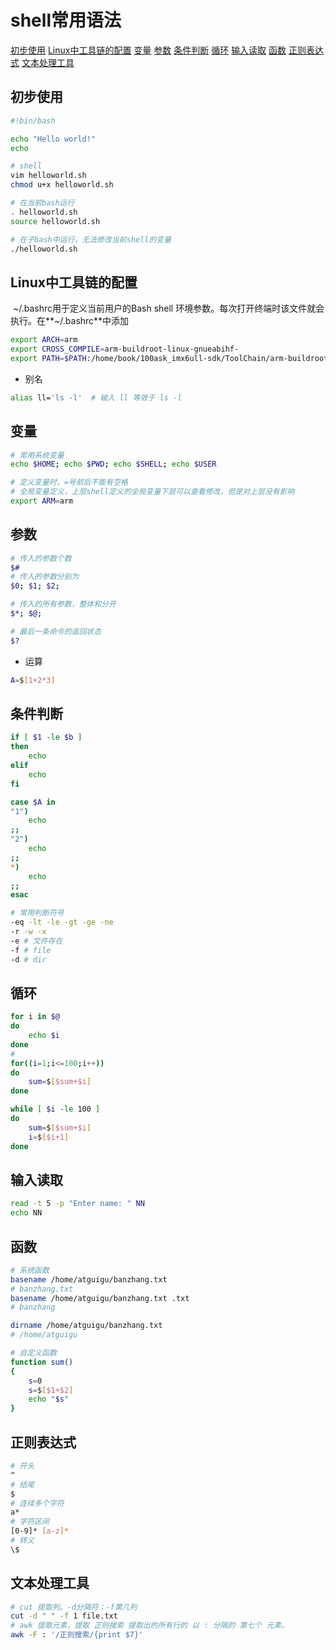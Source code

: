 # shell常用语法

[初步使用](##初步使用)	[Linux中工具链的配置](##Linux中工具链的配置)	[变量](##变量)	[参数](##参数)	[条件判断](##条件判断)	[循环](##循环)	[输入读取](##输入读取)	[函数](##函数)	[正则表达式](##正则表达式)	[文本处理工具](##文本处理工具)

## 初步使用

```sh
#!bin/bash

echo "Hello world!"
echo

# shell
vim helloworld.sh
chmod u+x helloworld.sh

# 在当前bash运行
. helloworld.sh
source helloworld.sh

# 在子bash中运行，无法修改当前shell的变量
./helloworld.sh
```

## Linux中工具链的配置

​	~/.bashrc用于定义当前用户的Bash shell 环境参数。每次打开终端时该文件就会执行。在**~/.bashrc**中添加

```sh
export ARCH=arm
export CROSS_COMPILE=arm-buildroot-linux-gnueabihf-
export PATH=$PATH:/home/book/100ask_imx6ull-sdk/ToolChain/arm-buildroot-linux-gnueabihf_sdk-buildroot/bin
```

- 别名

```bash
alias ll='ls -l'  # 输入 ll 等效于 ls -l
```

## 变量

```sh
# 常用系统变量
echo $HOME; echo $PWD; echo $SHELL; echo $USER

# 定义变量时，=号前后不能有空格
# 全局变量定义，上层shell定义的全局变量下层可以查看修改，但是对上层没有影响
export ARM=arm
```

## 参数

```sh
# 传入的参数个数
$#
# 传入的参数分别为
$0; $1; $2;

# 传入的所有参数，整体和分开
$*; $@;

# 最后一条命令的返回状态
$?
```

- 运算

```sh
A=$[1+2*3]
```

## 条件判断

```sh
if [ $1 -le $b ] 
then
	echo
elif
	echo
fi

case $A in
"1")
	echo
;;
"2")
	echo
;;
*)
	echo
;;
esac

# 常用判断符号
-eq -lt -le -gt -ge -ne
-r -w -x
-e # 文件存在
-f # file
-d # dir
```

## 循环

```sh
for i in $@
do
	echo $i
done
#
for((i=1;i<=100;i++))
do
	sum=$[$sum+$i]
done

while [ $i -le 100 ]
do
	sum=$[$sum+$i]
	i=$[$i+1]
done
```

## 输入读取

```sh
read -t 5 -p "Enter name: " NN
echo NN
```

## 函数

```sh
# 系统函数
basename /home/atguigu/banzhang.txt
# banzhang.txt
basename /home/atguigu/banzhang.txt .txt
# banzhang

dirname /home/atguigu/banzhang.txt
# /home/atguigu

# 自定义函数
function sum()
{
    s=0
    s=$[$1+$2]
    echo "$s"
}
```

## 正则表达式

```sh
# 开头
^
# 结尾
$
# 连续多个字符
a*
# 字符区间
[0-9]* [a-z]*
# 转义
\$
```

## 文本处理工具

```sh
# cut 提取列。-d分隔符；-f第几列
cut -d " " -f 1 file.txt
# awk 提取元素，提取 正则搜索 提取出的所有行的 以 : 分隔的 第七个 元素。
awk -F : '/正则搜索/{print $7}'
```

